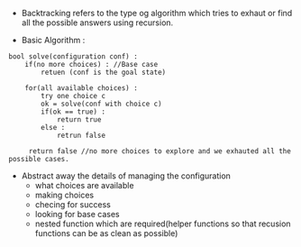 - Backtracking refers to the type og algorithm which tries to exhaut or find all the possible answers using recursion.

- Basic Algorithm :
```
bool solve(configuration conf) :
    if(no more choices) : //Base case
        retuen (conf is the goal state)
        
    for(all available choices) :
        try one choice c 
        ok = solve(conf with choice c)
        if(ok == true) :  
            return true 
        else :
            retrun false
            
     return false //no more choices to explore and we exhauted all the possible cases.
```

- Abstract away the details of managing the configuration 
    - what choices are available
    - making  choices
    - checing for success
    - looking for base cases
    - nested function which are required(helper functions so that recusion functions can be as clean as possible)
    
    
     
